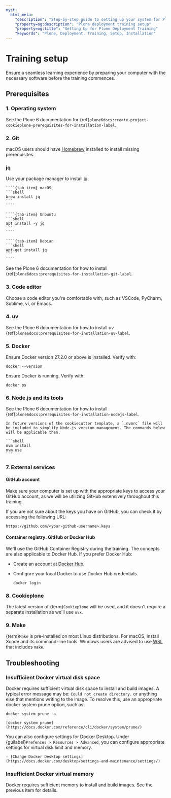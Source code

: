 ```yaml
---
myst:
  html_meta:
    "description": "Step-by-step guide to setting up your system for Plone deployment training"
    "property=og:description": "Plone deployment training setup"
    "property=og:title": "Setting Up for Plone Deployment Training"
    "keywords": "Plone, Deployment, Training, Setup, Installation"
---
```


# Training setup

Ensure a seamless learning experience by preparing your computer with the necessary software before the training commences.

## Prerequisites

### 1. Operating system

See the Plone 6 documentation for {ref}`plone6docs:create-project-cookieplone-prerequisites-for-installation-label`.

### 2. Git
macOS users should have [Homebrew](https://brew.sh/) installed to install missing prerequisites.

### jq

Use your package manager to install [jq](https://jqlang.org/).

`````{tab-set}
````{tab-item} macOS
```shell
brew install jq
```
````

````{tab-item} Unbuntu
```shell
apt install -y jq
```
````

````{tab-item} Debian
```shell
apt-get install jq
```
````
`````



See the Plone 6 documentation for how to install {ref}`plone6docs:prerequisites-for-installation-git-label`.

### 3. Code editor

Choose a code editor you're comfortable with, such as VSCode, PyCharm, Sublime, vi, or Emacs.

### 4. uv

See the Plone 6 documentation for how to install uv {ref}`plone6docs:prerequisites-for-installation-uv-label`.

### 5. Docker

Ensure Docker version 27.2.0 or above is installed. Verify with:

```shell
docker --version
```

Ensure Docker is running. Verify with:

```shell
docker ps
```

### 6. Node.js and its tools

See the Plone 6 documentation for how to install {ref}`plone6docs:prerequisites-for-installation-nodejs-label`.

````{todo}
In future versions of the cookiecutter template, a `.nvmrc` file will be included to simplify Node.js version management. The commands below will be applicable then.

```shell
nvm install
nvm use
```
````

### 7. External services

#### GitHub account

Make sure your computer is set up with the appropriate keys to access your GitHub account,
as we will be utilizing GitHub extensively throughout this training.

If you are not sure about the keys you have on GitHub, you can check it by accessing the following URL:

`https://github.com/<your-github-username>.keys`

#### Container registry: GitHub or Docker Hub

We'll use the GitHub Container Registry during the training. The concepts are also applicable to Docker Hub. If you prefer Docker Hub:

- Create an account at [Docker Hub](https://hub.docker.com/).
- Configure your local Docker to use Docker Hub credentials.

  ```shell
  docker login
  ```

### 8. Cookieplone

The latest version of {term}`Cookieplone` will be used, and it doesn't require a separate installation as we'll use `uvx`.

### 9. Make

{term}`Make` is pre-installed on most Linux distributions. For macOS, install Xcode and its command-line tools. Windows users are advised to use [WSL](https://learn.microsoft.com/en-us/windows/wsl/install) that includes `make`.

## Troubleshooting

### Insufficient Docker virtual disk space

Docker requires sufficient virtual disk space to install and build images. A typical error message may be: `Could not create directory.` or anything else that mentions writing to the image.
To resolve this, use an appropriate docker system prune option, such as:

```shell
docker system prune -a
```

```{seealso}
[docker system prune](https://docs.docker.com/reference/cli/docker/system/prune/)
```

You can also configure settings for Docker Desktop.
Under {guilabel}`Prefences > Resources > Advanced`, you can configure appropriate settings for virtual disk limit and memory.

```{seealso}
- [Change Docker Desktop settings](https://docs.docker.com/desktop/settings-and-maintenance/settings/)
```

### Insufficient Docker virtual memory

Docker requires sufficient memory to install and build images. See the previous item for details.
